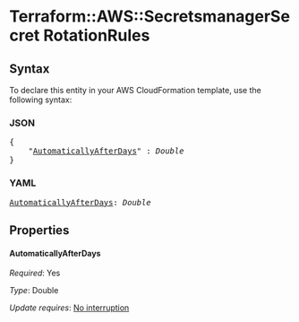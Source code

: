 # Terraform::AWS::SecretsmanagerSecret RotationRules

## Syntax

To declare this entity in your AWS CloudFormation template, use the following syntax:

### JSON

<pre>
{
    "<a href="#automaticallyafterdays" title="AutomaticallyAfterDays">AutomaticallyAfterDays</a>" : <i>Double</i>
}
</pre>

### YAML

<pre>
<a href="#automaticallyafterdays" title="AutomaticallyAfterDays">AutomaticallyAfterDays</a>: <i>Double</i>
</pre>

## Properties

#### AutomaticallyAfterDays

_Required_: Yes

_Type_: Double

_Update requires_: [No interruption](https://docs.aws.amazon.com/AWSCloudFormation/latest/UserGuide/using-cfn-updating-stacks-update-behaviors.html#update-no-interrupt)

